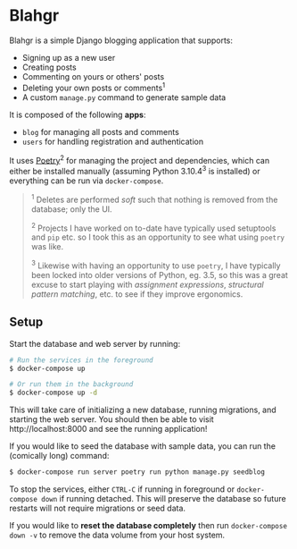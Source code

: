 # Blahgr

Blahgr is a simple Django blogging application that supports:

- Signing up as a new user
- Creating posts
- Commenting on yours or others' posts
- Deleting your own posts or comments<sup>1</sup>
- A custom `manage.py` command to generate sample data

It is composed of the following **apps**:
- `blog` for managing all posts and comments
- `users` for handling registration and authentication

It uses [Poetry](https://python-poetry.org/)<sup>2</sup> for managing
the project and dependencies, which can either be installed manually
(assuming Python 3.10.4<sup>3</sup> is installed) or everything can
be run via `docker-compose`.

> <sup>1</sup> Deletes are performed *soft* such that
> nothing is removed from the database; only the UI.
>
> <sup>2</sup> Projects I have worked on to-date have typically
> used setuptools and `pip` etc. so I took this as an opportunity
> to see what using `poetry` was like.
>
> <sup>3</sup> Likewise with having an opportunity to use `poetry`,
> I have typically been locked into older versions of Python, eg. 3.5,
> so this was a great excuse to start playing with *assignment expressions*,
> *structural pattern matching*, etc. to see if they improve ergonomics.

## Setup

Start the database and web server by running:

```bash
# Run the services in the foreground
$ docker-compose up

# Or run them in the background
$ docker-compose up -d
```

This will take care of initializing a new database, running migrations,
and starting the web server.
You should then be able to visit http://localhost:8000 and see the running application!

If you would like to seed the database with sample data, you can run the
(comically long) command:

```bash
$ docker-compose run server poetry run python manage.py seedblog
```

To stop the services, either `CTRL-C` if running in foreground or `docker-compose down`
if running detached. This will preserve the database so future restarts will not require
migrations or seed data.

If you would like to **reset the database completely** then
run `docker-compose down -v` to remove the data volume from your host system.
